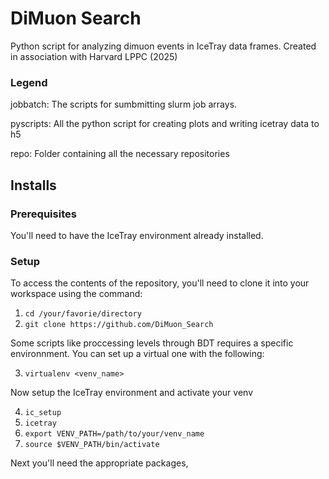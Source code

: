# DiMuon Search

Python script for analyzing dimuon events in IceTray data frames.
Created in association with Harvard LPPC (2025)

### Legend

jobbatch: The scripts for sumbmitting slurm job arrays.

pyscripts: All the python script for creating plots and writing icetray data to h5

repo: Folder containing all the necessary repositories

## Installs

### Prerequisites

You'll need to have the IceTray environment already installed.

### Setup

To access the contents of the repository, you'll need to clone it into your workspace using the command:

1. `cd /your/favorie/directory`
2. `git clone https://github.com/DiMuon_Search`

Some scripts like proccessing levels through BDT requires a specific environnment.
You can set up a virtual one with the following:

3. `virtualenv <venv_name>`

Now setup the IceTray environment and activate your venv

4. `ic_setup`
5. `icetray`
6. `export VENV_PATH=/path/to/your/venv_name`
7. `source $VENV_PATH/bin/activate`

Next you'll need the appropriate packages, 



